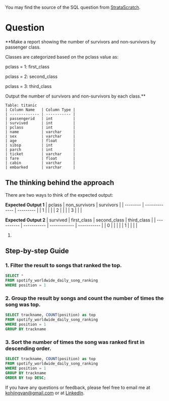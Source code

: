 You may find the source of the SQL question from [StrataScratch](https://platform.stratascratch.com/coding/9881-make-a-report-showing-the-number-of-survivors-and-non-survivors-by-passenger-class?code_type=1).

# Question

**Make a report showing the number of survivors and non-survivors by passenger class.

Classes are categorized based on the pclass value as:

pclass = 1: first_class

pclass = 2: second_class

pclass = 3: third_class

Output the number of survivors and non-survivors by each class.**


````
Table: titanic
| Column Name   | Column Type |
| ------------- | ----------- |
| passengerid   | int         |
| survived      | int         |
| pclass        | int         |
| name          | varchar     |
| sex           | varchar     |
| age           | float       |
| sibsp         | int         |
| parch         | int         |
| ticket        | varchar     |
| fare          | float       |
| cabin         | varchar     |
| embarked      | varchar     |
````

## The thinking behind the approach
There are two ways to think of the expected output:

**Expected Output 1**
| pclass   | non_survivors | survivors |
| -------- | ------------- | --------- |
| 1        |               |           |
| 2        |               |           |
| 3        |               |           |

**Expected Output 2**
| survived   | first_class | second_class | third_class |
| ---------- | ----------- | ------------ | ----------- |
| 0          |             |              |             |
| 1          |             |              |             |


1. 

## Step-by-step Guide
### 1. Filter the result to songs that ranked the top.

````sql
SELECT *
FROM spotify_worldwide_daily_song_ranking
WHERE position = 1
````

### 2. Group the result by songs and count the number of times the song was top.

````sql
SELECT trackname, COUNT(position) as top
FROM spotify_worldwide_daily_song_ranking
WHERE position = 1
GROUP BY trackname
````

### 3. Sort the number of times the song was ranked first in descending order.

````sql
SELECT trackname, COUNT(position) as top
FROM spotify_worldwide_daily_song_ranking
WHERE position = 1
GROUP BY trackname
ORDER BY top DESC;
````

If you have any questions or feedback, please feel free to email me at kohjingyan@gmail.com or at [LinkedIn](https://www.linkedin.com/in/koh-jing-yan/).
